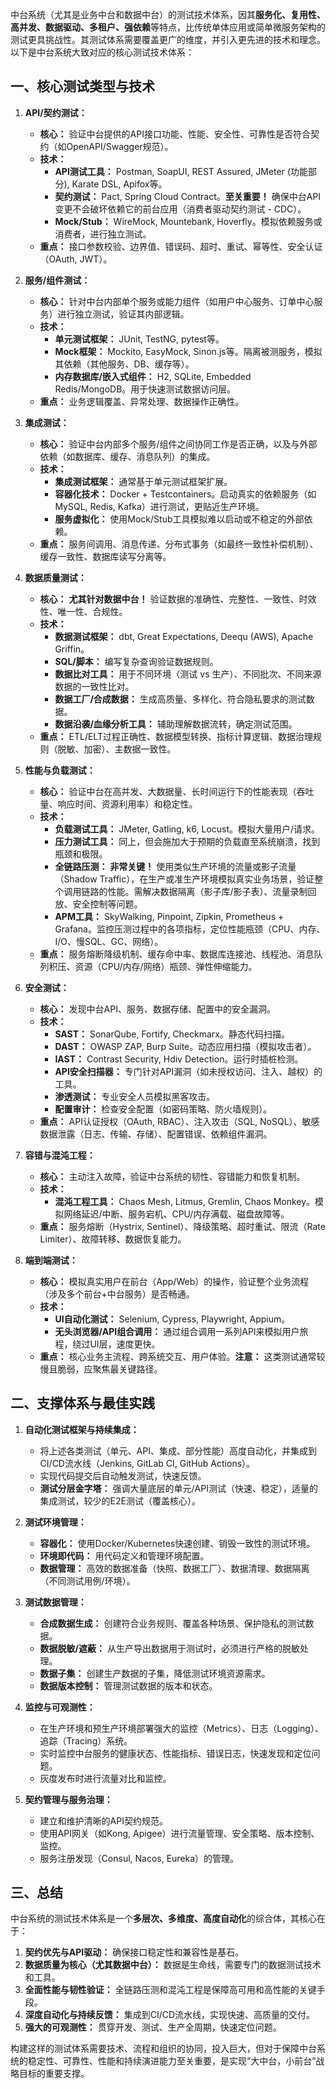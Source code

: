 中台系统（尤其是业务中台和数据中台）的测试技术体系，因其**服务化、复用性、高并发、数据驱动、多租户、强依赖**等特点，比传统单体应用或简单微服务架构的测试更具挑战性。其测试体系需要覆盖更广的维度，并引入更先进的技术和理念。以下是中台系统大致对应的核心测试技术体系：

## 一、核心测试类型与技术

1.  **API/契约测试：**
    *   **核心：** 验证中台提供的API接口功能、性能、安全性、可靠性是否符合契约（如OpenAPI/Swagger规范）。
    *   **技术：**
        *   **API测试工具：** Postman, SoapUI, REST Assured, JMeter (功能部分), Karate DSL, Apifox等。
        *   **契约测试：** Pact, Spring Cloud Contract。**至关重要！** 确保中台API变更不会破坏依赖它的前台应用（消费者驱动契约测试 - CDC）。
        *   **Mock/Stub：** WireMock, Mountebank, Hoverfly。模拟依赖服务或消费者，进行独立测试。
    *   **重点：** 接口参数校验、边界值、错误码、超时、重试、幂等性、安全认证（OAuth, JWT）。

2.  **服务/组件测试：**
    *   **核心：** 针对中台内部单个服务或能力组件（如用户中心服务、订单中心服务）进行独立测试，验证其内部逻辑。
    *   **技术：**
        *   **单元测试框架：** JUnit, TestNG, pytest等。
        *   **Mock框架：** Mockito, EasyMock, Sinon.js等。隔离被测服务，模拟其依赖（其他服务、DB、缓存等）。
        *   **内存数据库/嵌入式组件：** H2, SQLite, Embedded Redis/MongoDB。用于快速测试数据访问层。
    *   **重点：** 业务逻辑覆盖、异常处理、数据操作正确性。

3.  **集成测试：**
    *   **核心：** 验证中台内部多个服务/组件之间协同工作是否正确，以及与外部依赖（如数据库、缓存、消息队列）的集成。
    *   **技术：**
        *   **集成测试框架：** 通常基于单元测试框架扩展。
        *   **容器化技术：** Docker + Testcontainers。启动真实的依赖服务（如MySQL, Redis, Kafka）进行测试，更贴近生产环境。
        *   **服务虚拟化：** 使用Mock/Stub工具模拟难以启动或不稳定的外部依赖。
    *   **重点：** 服务间调用、消息传递、分布式事务（如最终一致性补偿机制）、缓存一致性、数据库读写分离等。

4.  **数据质量测试：**
    *   **核心：** **尤其针对数据中台！** 验证数据的准确性、完整性、一致性、时效性、唯一性、合规性。
    *   **技术：**
        *   **数据测试框架：** dbt, Great Expectations, Deequ (AWS), Apache Griffin。
        *   **SQL/脚本：** 编写复杂查询验证数据规则。
        *   **数据比对工具：** 用于不同环境（测试 vs 生产）、不同批次、不同来源数据的一致性比对。
        *   **数据工厂/合成数据：** 生成高质量、多样化、符合隐私要求的测试数据。
        *   **数据沿袭/血缘分析工具：** 辅助理解数据流转，确定测试范围。
    *   **重点：** ETL/ELT过程正确性、数据模型转换、指标计算逻辑、数据治理规则（脱敏、加密）、主数据一致性。

5.  **性能与负载测试：**
    *   **核心：** 验证中台在高并发、大数据量、长时间运行下的性能表现（吞吐量、响应时间、资源利用率）和稳定性。
    *   **技术：**
        *   **负载测试工具：** JMeter, Gatling, k6, Locust。模拟大量用户/请求。
        *   **压力测试工具：** 同上，但会施加大于预期的负载直至系统崩溃，找到瓶颈和极限。
        *   **全链路压测：** **非常关键！** 使用类似生产环境的流量或影子流量（Shadow Traffic），在生产或准生产环境模拟真实业务场景，验证整个调用链路的性能。需解决数据隔离（影子库/影子表）、流量录制回放、安全控制等问题。
        *   **APM工具：** SkyWalking, Pinpoint, Zipkin, Prometheus + Grafana。监控压测过程中的各项指标，定位性能瓶颈（CPU、内存、I/O、慢SQL、GC、网络）。
    *   **重点：** 服务熔断降级机制、缓存命中率、数据库连接池、线程池、消息队列积压、资源（CPU/内存/网络）瓶颈、弹性伸缩能力。

6.  **安全测试：**
    *   **核心：** 发现中台API、服务、数据存储、配置中的安全漏洞。
    *   **技术：**
        *   **SAST：** SonarQube, Fortify, Checkmarx。静态代码扫描。
        *   **DAST：** OWASP ZAP, Burp Suite。动态应用扫描（模拟攻击者）。
        *   **IAST：** Contrast Security, Hdiv Detection。运行时插桩检测。
        *   **API安全扫描器：** 专门针对API漏洞（如未授权访问、注入、越权）的工具。
        *   **渗透测试：** 专业安全人员模拟黑客攻击。
        *   **配置审计：** 检查安全配置（如密码策略、防火墙规则）。
    *   **重点：** API认证授权（OAuth, RBAC）、注入攻击（SQL, NoSQL）、敏感数据泄露（日志、传输、存储）、配置错误、依赖组件漏洞。

7.  **容错与混沌工程：**
    *   **核心：** 主动注入故障，验证中台系统的韧性、容错能力和恢复机制。
    *   **技术：**
        *   **混沌工程工具：** Chaos Mesh, Litmus, Gremlin, Chaos Monkey。模拟网络延迟/中断、服务宕机、CPU/内存满载、磁盘故障等。
    *   **重点：** 服务熔断（Hystrix, Sentinel）、降级策略、超时重试、限流（Rate Limiter）、故障转移、数据恢复能力。

8.  **端到端测试：**
    *   **核心：** 模拟真实用户在前台（App/Web）的操作，验证整个业务流程（涉及多个前台+中台服务）是否畅通。
    *   **技术：**
        *   **UI自动化测试：** Selenium, Cypress, Playwright, Appium。
        *   **无头浏览器/API组合调用：** 通过组合调用一系列API来模拟用户旅程，绕过UI层，速度更快。
    *   **重点：** 核心业务主流程、跨系统交互、用户体验。**注意：** 这类测试通常较慢且脆弱，应聚焦最关键路径。

## 二、支撑体系与最佳实践

1.  **自动化测试框架与持续集成：**
    *   将上述各类测试（单元、API、集成、部分性能）高度自动化，并集成到CI/CD流水线（Jenkins, GitLab CI, GitHub Actions）。
    *   实现代码提交后自动触发测试，快速反馈。
    *   **测试分层金字塔：** 强调大量底层的单元/API测试（快速、稳定），适量的集成测试，较少的E2E测试（覆盖核心）。

2.  **测试环境管理：**
    *   **容器化：** 使用Docker/Kubernetes快速创建、销毁一致性的测试环境。
    *   **环境即代码：** 用代码定义和管理环境配置。
    *   **数据管理：** 高效的数据准备（快照、数据工厂）、数据清理、数据隔离（不同测试用例/环境）。

3.  **测试数据管理：**
    *   **合成数据生成：** 创建符合业务规则、覆盖各种场景、保护隐私的测试数据。
    *   **数据脱敏/遮蔽：** 从生产导出数据用于测试时，必须进行严格的脱敏处理。
    *   **数据子集：** 创建生产数据的子集，降低测试环境资源需求。
    *   **数据版本控制：** 管理测试数据的版本和状态。

4.  **监控与可观测性：**
    *   在生产环境和预生产环境部署强大的监控（Metrics）、日志（Logging）、追踪（Tracing）系统。
    *   实时监控中台服务的健康状态、性能指标、错误日志，快速发现和定位问题。
    *   灰度发布时进行流量对比和监控。

5.  **契约管理与服务治理：**
    *   建立和维护清晰的API契约规范。
    *   使用API网关（如Kong, Apigee）进行流量管理、安全策略、版本控制、监控。
    *   服务注册发现（Consul, Nacos, Eureka）的管理。

## 三、总结

中台系统的测试技术体系是一个**多层次、多维度、高度自动化**的综合体，其核心在于：

1.  **契约优先与API驱动：** 确保接口稳定性和兼容性是基石。
2.  **数据质量为核心（尤其数据中台）：** 数据是生命线，需要专门的数据测试技术和工具。
3.  **全面性能与韧性验证：** 全链路压测和混沌工程是保障高可用和高性能的关键手段。
4.  **深度自动化与持续反馈：** 集成到CI/CD流水线，实现快速、高质量的交付。
5.  **强大的可观测性：** 贯穿开发、测试、生产全周期，快速定位问题。

构建这样的测试体系需要技术、流程和组织的协同，投入巨大，但对于保障中台系统的稳定性、可靠性、性能和持续演进能力至关重要，是实现“大中台，小前台”战略目标的重要支撑。